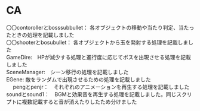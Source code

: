# CA


〇〇contorollerとbosssubbullet： 各オブジェクトの移動や当たり判定、当たったときの処理を記載しました<br>
〇〇shooterとbosubullet： 各オブジェクトから玉を発射する処理を記載しました<br>
GameDire:　HPが減少する処理と進行度に応じてボスを出現させる処理を記載しました<br>
SceneManager:　シーン移行の処理を記載しました<br>
EGene: 敵をランダムで出現させるための処理を記載しました<br>　
pengとpenjr：　それぞれのアニメーションを再生する処理を記載しました<br>
soundとsound1：　BGMと効果音を再生する処理を記載しました。同じスクリプトに複数記載すると音が消えたりしたため分けました<br>
